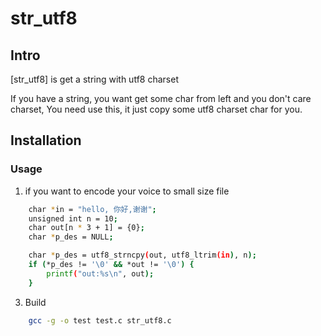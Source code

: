 str_utf8
=======

Intro
-----

[str_utf8] is get a string with utf8 charset

If you have a string, you want get some char from left and you don't care charset,
You need use this, it just copy some utf8 charset char for you.


Installation
------------

### Usage

1. if you want to encode your voice to small size file
```bash
	char *in = "hello, 你好,谢谢";
	unsigned int n = 10;
	char out[n * 3 + 1] = {0};
	char *p_des = NULL;

	char *p_des = utf8_strncpy(out, utf8_ltrim(in), n);
	if (*p_des != '\0' && *out != '\0') {
		printf("out:%s\n", out);
	}

```

3. Build
```bash
	gcc -g -o test test.c str_utf8.c
```



